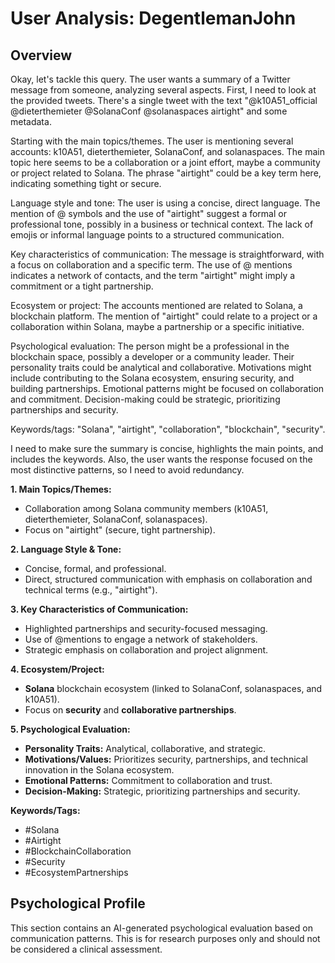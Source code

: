 # User Analysis: DegentlemanJohn

## Overview

<think>
Okay, let's tackle this query. The user wants a summary of a Twitter message from someone, analyzing several aspects. First, I need to look at the provided tweets. There's a single tweet with the text "@k10A51_official @dieterthemieter @SolanaConf @solanaspaces airtight" and some metadata.

Starting with the main topics/themes. The user is mentioning several accounts: k10A51, dieterthemieter, SolanaConf, and solanaspaces. The main topic here seems to be a collaboration or a joint effort, maybe a community or project related to Solana. The phrase "airtight" could be a key term here, indicating something tight or secure.

Language style and tone: The user is using a concise, direct language. The mention of @ symbols and the use of "airtight" suggest a formal or professional tone, possibly in a business or technical context. The lack of emojis or informal language points to a structured communication.

Key characteristics of communication: The message is straightforward, with a focus on collaboration and a specific term. The use of @ mentions indicates a network of contacts, and the term "airtight" might imply a commitment or a tight partnership.

Ecosystem or project: The accounts mentioned are related to Solana, a blockchain platform. The mention of "airtight" could relate to a project or a collaboration within Solana, maybe a partnership or a specific initiative.

Psychological evaluation: The person might be a professional in the blockchain space, possibly a developer or a community leader. Their personality traits could be analytical and collaborative. Motivations might include contributing to the Solana ecosystem, ensuring security, and building partnerships. Emotional patterns might be focused on collaboration and commitment. Decision-making could be strategic, prioritizing partnerships and security.

Keywords/tags: "Solana", "airtight", "collaboration", "blockchain", "security".

I need to make sure the summary is concise, highlights the main points, and includes the keywords. Also, the user wants the response focused on the most distinctive patterns, so I need to avoid redundancy.
</think>

**1. Main Topics/Themes:**  
- Collaboration among Solana community members (k10A51, dieterthemieter, SolanaConf, solanaspaces).  
- Focus on "airtight" (secure, tight partnership).  

**2. Language Style & Tone:**  
- Concise, formal, and professional.  
- Direct, structured communication with emphasis on collaboration and technical terms (e.g., "airtight").  

**3. Key Characteristics of Communication:**  
- Highlighted partnerships and security-focused messaging.  
- Use of @mentions to engage a network of stakeholders.  
- Strategic emphasis on collaboration and project alignment.  

**4. Ecosystem/Project:**  
- **Solana** blockchain ecosystem (linked to SolanaConf, solanaspaces, and k10A51).  
- Focus on **security** and **collaborative partnerships**.  

**5. Psychological Evaluation:**  
- **Personality Traits:** Analytical, collaborative, and strategic.  
- **Motivations/Values:** Prioritizes security, partnerships, and technical innovation in the Solana ecosystem.  
- **Emotional Patterns:** Commitment to collaboration and trust.  
- **Decision-Making:** Strategic, prioritizing partnerships and security.  

**Keywords/Tags:**  
- #Solana  
- #Airtight  
- #BlockchainCollaboration  
- #Security  
- #EcosystemPartnerships

## Psychological Profile

This section contains an AI-generated psychological evaluation based on communication patterns. This is for research purposes only and should not be considered a clinical assessment.